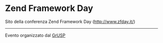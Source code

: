 Zend Framework Day
==================

Sito della conferenza Zend Framework Day (http://www.zfday.it/)

---

Evento organizzato dal [GrUSP](http://grusp.org)
